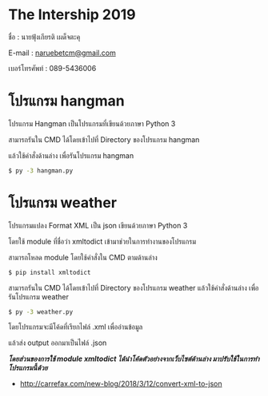 # The Intership 2019

ชื่อ : นายฟุ้งเกียรติ เผด็จตะคุ

E-mail : naruebetcm@gmail.com

เบอร์โทรศัพท์ : 089-5436006


# โปรแกรม hangman

โปรแกรม Hangman เป็นโปรแกรมที่เขียนด้วยภาษา Python 3

สามารถรันใน CMD ได้โดยเข้าไปที่ Directory ของโปรแกรม hangman

แล้วใช้คำสั่งด้านล่าง เพื่อรันโปรแกรม hangman

```sh
$ py -3 hangman.py
```


# โปรแกรม weather

โปรแกรมแปลง Format XML เป็น json เขียนด้วยภาษา Python 3

โดยใช้ module ที่ชื่อว่า xmltodict เข้ามาช่วยในการทำงานของโปรแกรม

สามารถโหลด module โดยใช้คำสั่งใน CMD ตามด้านล่าง

```sh
$ pip install xmltodict
```

สามารถรันใน CMD ได้โดยเข้าไปที่ Directory ของโปรแกรม weather
แล้วใช้คำสั่งด้านล่าง เพื่อรันโปรแกรม weather

```sh
$ py -3 weather.py
```

โดยโปรแกรมจะมีโค้ดที่เรียกไฟล์ .xml เพื่ออ่านข้อมูล

แล้วส่ง output ออกมาเป็นไฟล์ .json


***โดยส่วนของการใช้ module xmltodict ได้นำโค้ดตัวอย่างจากเว็บไซต์ด้านล่าง มาปรับใช้ในการทำโปรแกรมนี้ด้วย***

 - http://carrefax.com/new-blog/2018/3/12/convert-xml-to-json



